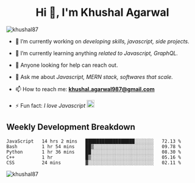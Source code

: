 <h1 align="center">Hi 👋, I'm Khushal Agarwal</h1>


<p align="left"> <img src="https://komarev.com/ghpvc/?username=khushal87&label=Profile Views&color=green&style=plastic" alt="khushal87" /> </p>

- 🔭 I’m currently working on *developing skills, javascript, side projects*.

- 🌱 I’m currently learning anything *related to Javascript, GraphQL.*

- 🤔 Anyone looking for help can reach out.

- 💬 Ask me about *Javascript, MERN stack, softwares that scale.*

- 📫 How to reach me: **khushal.agarwal987@gmail.com**

- ⚡ Fun fact: *I love Javascript <img src="https://devicons.github.io/devicon/devicon.git/icons/javascript/javascript-original.svg" alt="javascript" width="20" height="20"/>*




## Weekly Development Breakdown
<!--START_SECTION:waka-->
```text
JavaScript   14 hrs 2 mins   ██████████████████░░░░░░░   72.13 % 
Bash         1 hr 54 mins    ██▒░░░░░░░░░░░░░░░░░░░░░░   09.78 % 
Python       1 hr 36 mins    ██░░░░░░░░░░░░░░░░░░░░░░░   08.30 % 
C++          1 hr            █▒░░░░░░░░░░░░░░░░░░░░░░░   05.16 % 
CSS          24 mins         ▓░░░░░░░░░░░░░░░░░░░░░░░░   02.11 % 
```
<!--END_SECTION:waka-->
<p><img align="center" src="https://github-readme-stats.vercel.app/api?username=khushal87&count_private=true&show_icons=true" alt="khushal87"/></p>
